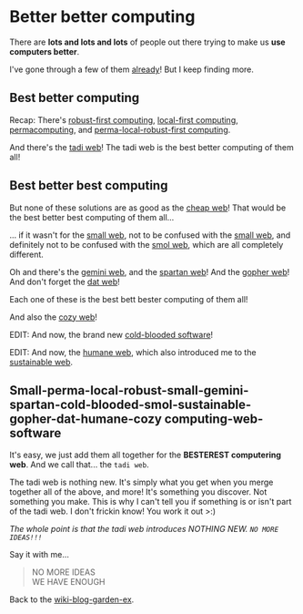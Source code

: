 # Better better computing

There are **lots and lots and lots** of people out there trying to make us **use computers better**.

I've gone through a few of them [already](/wikiblogarden/better-computing/)! But I keep finding more.

## Best better computing

Recap: There's [robust-first computing](https://andrewwalpole.com/blog/an-introduction-to-robust-first-computation/), [local-first computing](https://www.inkandswitch.com/local-first/), [permacomputing](https://permacomputing.net/permacomputing/), and [perma-local-robust-first computing](/wikiblogarden/better-computing/).

And there's the [tadi web](/wikiblogarden/tadi-web/)! The tadi web is the best better computing of them all!

## Best better best computing

But none of these solutions are as good as the [cheap web](https://potato.cheap/)! That would be the best better best computing of them all...

... if it wasn't for the [small web](https://small-tech.org/), not to be confused with the [small web](https://smallweb.page/), and definitely not to be confused with the [smol web](https://smolweb.org/), which are all completely different.

Oh and there's the [gemini web](https://geminiprotocol.net/), and the [spartan web](https://beza1e1.tuxen.de/spartan_web.html)! And the [gopher web](https://gopher.floodgap.com/gopher/)! And don't forget the [dat web](https://dat.foundation/)!

Each one of these is the best bett bester computing of them all!

And also the [cozy web](https://maggieappleton.com/cozy-web)!

EDIT: And now, the brand new [cold-blooded software](https://dubroy.com/blog/cold-blooded-software/)!

EDIT: And now, the [humane web](https://humanewebmanifesto.com/), which also introduced me to the [sustainable web](https://www.sustainablewebmanifesto.com/).

## Small-perma-local-robust-small-gemini-spartan-cold-blooded-smol-sustainable-gopher-dat-humane-cozy computing-web-software

It's easy, we just add them all together for the **BESTEREST computering web**. And we call that... the `tadi web`.

The tadi web is nothing new. It's simply what you get when you merge together all of the above, and more! It's something you discover. Not something you make. This is why I can't tell you if something is or isn't part of the tadi web. I don't frickin know! You work it out >:)

_The whole point is that the tadi web introduces NOTHING NEW. `NO MORE IDEAS!!!`_

Say it with me...

> NO MORE IDEAS<br>
> WE HAVE ENOUGH

Back to the [wiki-blog-garden-ex](/wikiblogarden/).
